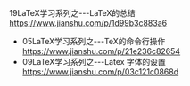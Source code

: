 
19LaTeX学习系列之---LaTeX的总结 https://www.jianshu.com/p/1d99b3c883a6
- 05LaTeX学习系列之---TeX的命令行操作 https://www.jianshu.com/p/21e236c82654
- 09LaTeX学习系列之---Latex 字体的设置 https://www.jianshu.com/p/03c121c0868d
